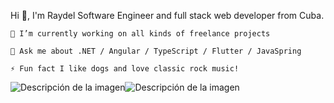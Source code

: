 Hi 👋, I'm Raydel
Software Engineer and full stack web developer from Cuba.

    🔭 I’m currently working on all kinds of freelance projects

    💬 Ask me about .NET / Angular / TypeScript / Flutter / JavaSpring

    ⚡ Fun fact I like dogs and love classic rock music!
    
<image src="https://camo.githubusercontent.com/fcafa5ebc1f5f789ae7d012a3ecd8fe7bda49516591caf7c37698f764165d880/68747470733a2f2f7777772e766563746f726c6f676f2e7a6f6e652f6c6f676f732f6769742d73636d2f6769742d73636d2d69636f6e2e737667" alt="Descripción de la imagen"><image src="68747470733a2f2f72617763646e2e6769746861636b2e636f6d2f64657669636f6e732f64657669636f6e2f396336626664623937383363646665313031383636366564373661646366643365616236666164362f69636f6e732f747970657363726970742f747970657363726970742d6f726967696e616c2e737667" alt="Descripción de la imagen">
